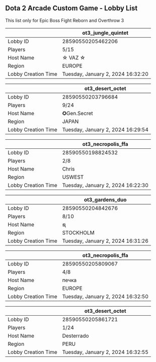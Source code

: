 ## Dota 2 Arcade Custom Game - Lobby List

This list only for Epic Boss Fight Reborn and Overthrow 3

|  | ot3_jungle_quintet |
| ------ | ------ |
| Lobby ID | 28590550205462206 |
| Players | 5/15 |
| Host Name | ☆ VAZ ☆ |
| Region | EUROPE |
| Lobby Creation Time | Tuesday, January 2, 2024 16:32:20 |


|  | ot3_desert_octet |
| ------ | ------ |
| Lobby ID | 28590550203796684 |
| Players | 9/24 |
| Host Name | ✪Gen.Secret |
| Region | JAPAN |
| Lobby Creation Time | Tuesday, January 2, 2024 16:29:54 |


|  | ot3_necropolis_ffa |
| ------ | ------ |
| Lobby ID | 28590550198824532 |
| Players | 2/8 |
| Host Name | Chris |
| Region | USWEST |
| Lobby Creation Time | Tuesday, January 2, 2024 16:22:30 |


|  | ot3_gardens_duo |
| ------ | ------ |
| Lobby ID | 28590550204842676 |
| Players | 8/10 |
| Host Name | ຊ |
| Region | STOCKHOLM |
| Lobby Creation Time | Tuesday, January 2, 2024 16:31:26 |


|  | ot3_necropolis_ffa |
| ------ | ------ |
| Lobby ID | 28590550205809067 |
| Players | 4/8 |
| Host Name | печка |
| Region | EUROPE |
| Lobby Creation Time | Tuesday, January 2, 2024 16:32:50 |


|  | ot3_desert_octet |
| ------ | ------ |
| Lobby ID | 28590550205861721 |
| Players | 1/24 |
| Host Name | Desterrado |
| Region | PERU |
| Lobby Creation Time | Tuesday, January 2, 2024 16:32:55 |


